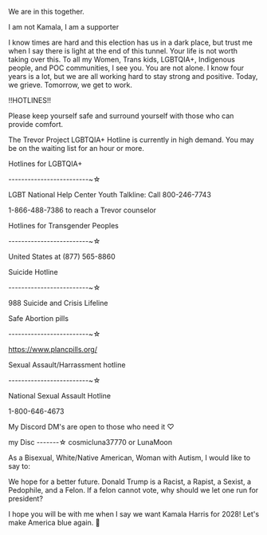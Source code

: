 We are in this together.

I am not Kamala, I am a supporter

I know times are hard and this election has us in a dark place, but trust me when I say there is light at the end of this tunnel. Your life is not worth taking over this. To all my Women, Trans kids, LGBTQIA+, Indigenous people, and POC communities, I see you. You are not alone. I know four years is a lot, but we are all working hard to stay strong and positive. Today, we grieve. Tomorrow, we get to work.

!!HOTLINES!!

Please keep yourself safe and surround yourself with those who can provide comfort.

The Trevor Project LGBTQIA+ Hotline is currently in high demand. You may be on the waiting list for an hour or more. 

Hotlines for LGBTQIA+

-------------------------~☆

LGBT National Help Center Youth Talkline: Call 800-246-7743

1-866-488-7386 to reach a Trevor counselor

Hotlines for Transgender Peoples

-------------------------~☆

United States at (877) 565-8860

Suicide Hotline

-------------------------~☆

988 Suicide and Crisis Lifeline

Safe Abortion pills

-------------------------~☆

https://www.plancpills.org/

Sexual Assault/Harrassment hotline

-------------------------~☆

National Sexual Assault Hotline

1-800-646-4673

My Discord DM's are open to those who need it ♡

my Disc
-------☆
cosmicluna37770 or LunaMoon

As a Bisexual, White/Native American, Woman with Autism, I would like to say to:

We hope for a better future. Donald Trump is a Racist, a Rapist, a Sexist, a Pedophile, and a Felon. If a felon cannot vote, why should we let one run for president?

I hope you will be with me when I say we want Kamala Harris for 2028! Let's make America blue again. 💙
